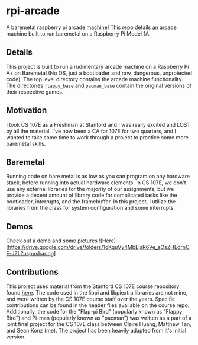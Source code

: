 # rpi-arcade
A baremetal raspberry pi arcade machine! This repo details an arcade machine built to run baremetal on a Raspberry Pi Model 1A. 

## Details

This project is built to run a rudimentary arcade machine on a Raspberry Pi A+ on Baremetal (No OS, just a bootloader and raw, dangerous, unprotected code). The top level directory contains the arcade machine functionality. The directories `flappy_base` and `pacman_base` contain the original versions of their respective games. 

## Motivation

I took CS 107E as a Freshman at Stanford and I was really excited and LOST by all the material. I've now been a CA for 107E for two quarters, and I wanted to take some time to work through a project to practice some more baremetal skills.

## Baremetal

Running code on bare metal is as low as you can program on any hardware stack, before running into actual hardware elements. In CS 107E, we don't use any external libraries for the majority of our assignments, but we provide a decent amount of library code for complicated tasks like the bootloader, interrupts, and the framebuffer. In this project, I utilize the libraries from the class for system configuration and some interrupts.

## Demos

Check out a demo and some pictures !(Here)[https://drive.google.com/drive/folders/1oKguVy4MbEjsR6Ve_sOsZHEdrnCE-JZL?usp=sharing]

## Contributions
This project uses material from the Stanford CS 107E course repository found [here](https://github.com/cs107e/cs107e.github.io). The code used in the libpi and libpiextra libraries are not mine, and were written by the CS 107E course staff over the years. Specific contributions can be found in the header files available on the course repo. Additionally, the code for the "Flap-pi Bird" (popularly known as "Flappy Bird") and Pi-man (popularly known as "pacman") was written as a part of a joint final project for the CS 107E class between Claire Huang, Matthew Tan, and Sean Konz (me). The project has been heavily adapted from it's initial version.
